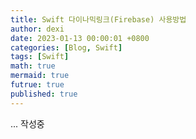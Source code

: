 ```yaml
---
title: Swift 다이나믹링크(Firebase) 사용방법
author: dexi
date: 2023-01-13 00:00:01 +0800
categories: [Blog, Swift]
tags: [Swift]
math: true
mermaid: true
futrue: true
published: true
---
```


... 작성중